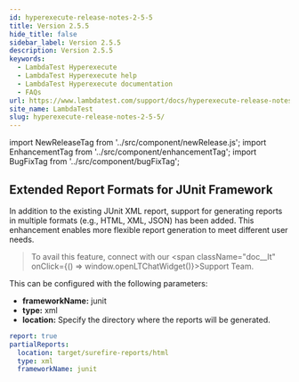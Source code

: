 ```yaml
---
id: hyperexecute-release-notes-2-5-5
title: Version 2.5.5
hide_title: false
sidebar_label: Version 2.5.5
description: Version 2.5.5
keywords:
  - LambdaTest Hyperexecute
  - LambdaTest Hyperexecute help
  - LambdaTest Hyperexecute documentation
  - FAQs
url: https://www.lambdatest.com/support/docs/hyperexecute-release-notes-2-5-5/
site_name: LambdaTest
slug: hyperexecute-release-notes-2-5-5/
---
```


import NewReleaseTag from '../src/component/newRelease.js';
import EnhancementTag from '../src/component/enhancementTag';
import BugFixTag from '../src/component/bugFixTag';

<script type="application/ld+json"
      dangerouslySetInnerHTML={{ __html: JSON.stringify({
       "@context": "https://schema.org",
        "@type": "BreadcrumbList",
        "itemListElement": [{
          "@type": "ListItem",
          "position": 1,
          "name": "Home",
          "item": "https://www.lambdatest.com"
        },{
          "@type": "ListItem",
          "position": 2,
          "name": "Support",
          "item": "https://www.lambdatest.com/support/docs/"
        },{
          "@type": "ListItem",
          "position": 3,
          "name": "Version",
          "item": "https://www.lambdatest.com/support/docs/hyperexecute-release-notes-2-5-5/"
        }]
      })
    }}
></script>
## Extended Report Formats for JUnit Framework
In addition to the existing JUnit XML report, support for generating reports in multiple formats (e.g., HTML, XML, JSON) has been added. This enhancement enables more flexible report generation to meet different user needs.

> To avail this feature, connect with our <span className="doc__lt" onClick={() => window.openLTChatWidget()}>Support Team.</span>

This can be configured with the following parameters:
- **frameworkName:** junit
- **type:** xml
- **location:** Specify the directory where the reports will be generated.

```yaml
report: true
partialReports:
  location: target/surefire-reports/html
  type: xml
  frameworkName: junit
```